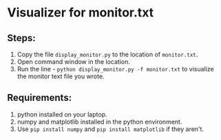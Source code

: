 # Visualizer for monitor.txt

## Steps:

1. Copy the file `display_monitor.py` to the location of `monitor.txt`.
2. Open command window in the location.
3. Run the line - `python display_monitor.py -f monitor.txt` to visualize the monitor text file you wrote.

## Requirements:

1. python installed on your laptop.
2. numpy and matplotlib installed in the python environment.
3. Use `pip install numpy` and `pip install matplotlib` if they aren't.